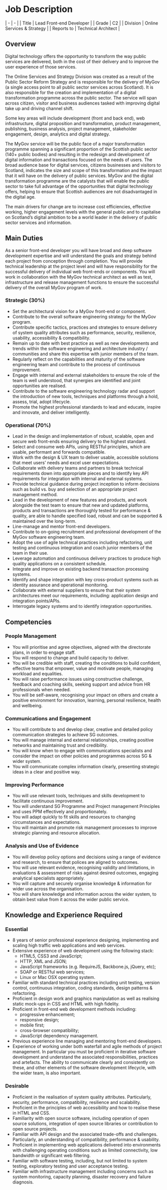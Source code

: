 # Job Description

| -          | -                          |
| Title      | Lead Front-end Developer   || Grade      | C2                         || Division   | Online Services & Strategy || Reports to | Technical Architect        |## Overview
Digital technology offers the opportunity to transform the way public services are delivered, both in the cost of their delivery and to improve the user experience of those services. The Online Services and Strategy Division was created as a result of the Public Sector Reform Strategy and is responsible for the delivery of MyGov (a single access point to all public sector services across Scotland).  It is also responsible for the creation and implementation of a digital transformation programme across the public sector.  The service will span across citizen, visitor and business audiences tasked with improving digital take up and driving channel shift.Some key areas will include development (front and back end), web infrastructure, digital proposition and transformation, product management, publishing, business analysis, project management, stakeholder engagement, design, analytics and digital strategy.The MyGov service will be the public face of a major transformation programme spanning a significant proportion of the Scottish public sector (140+ public bodies) and resulting in the redesign and development of digital information and transactions focused on the needs of users. The broad audience base for digital services, citizens businesses and visitors to Scotland, indicates the size and scope of this transformation and the impact that it will have on the delivery of public services.  MyGov and the digital transformation programme are the catalysts that will enable the public sector to take full advantage of the opportunities that digital technology offers, helping to ensure that Scottish audiences are not disadvantaged in the digital age.The main drivers for change are to increase cost efficiencies, effective working, higher engagement levels with the general public and to capitalise on Scotland’s digital ambition to be a world leader in the delivery of public sector services and information.## Main Duties
As a senior front-end developer you will have broad and deep software development expertise and will understand the goals and strategy behind each project from conception through completion. You will provide technical leadership at the project level and will have responsibility for the successful delivery of individual web front-ends or components. You will work in collaboration with the MyGov technical architect as well as test, infrastructure and release management functions to ensure the successful delivery of the overall MyGov program of work.### Strategic (30%)
* Set the architectural vision for a MyGov front-end or component.* Contribute to the overall software engineering strategy for the MyGov program.* Contribute specific tactics, practices and strategies to ensure delivery of system quality attributes such as performance, security, resilience, usability, accessibility & compatibility.* Remain up to date with best practice as well as new developments and trends within the software engineering and architecture industry / communities and share this expertise with junior members of the team.* Regularly reflect on the capabilities and maturity of the software engineering team and contribute to the process of continuous improvement.* Engage with internal and external stakeholders to ensure the role of the team is well understood, that synergies are identified and joint opportunities are realised.* Contribute to the software engineering technology radar and support the introduction of new tools, techniques and platforms through a hold, assess, trial, adopt lifecycle.* Promote the highest professional standards to lead and educate, inspire and innovate, and deliver intelligently.### Operational (70%)
* Lead in the design and implementation of robust, scalable, open and secure web front-ends ensuring delivery to the highest standard.* Select and consume web APIs, using RESTful principles, which are usable, performant and forwards compatible.* Work with the design & UX team to deliver usable, accessible solutions that meet users’ needs and excel user expectations.* Collaborate with delivery teams and partners to break technical requirements down into appropriate pieces and to identify key API requirements for integration with internal and external systems.* Provide technical guidance during project inception to inform decisions such as build vs. buy and selection of an appropriate project management method.* Lead in the development of new features and products, and work alongside the test team to ensure that new and updated platforms, products and transactions are thoroughly tested for performance & quality, are able to handle specified load, robust and can be supported & maintained over the long-term.* Line-manage and mentor front-end developers.* Contribute to on-going recruitment and professional development of the MyGov software engineering team.* Adopt the use of agile technical practices including refactoring, unit testing and continuous integration and coach junior members of the team in their use.* Leverage automation and continuous delivery practices to produce high quality applications on a consistent schedule.* Integrate and improve on existing backend transaction processing systems.* Identify and shape integration with key cross-product systems such as identity assurance and operational monitoring.* Collaborate with external suppliers to ensure that their system architectures meet our requirements, including: application design and integration points/APIs.* Interrogate legacy systems and to identify integration opportunities.

## Competencies
### People Management
* You will prioritise and agree objectives, aligned with the directorate plans, in order to engage staff.* You will respond to change and build capacity to deliver.* You will be credible with staff, creating the conditions to build confident, effective teams that empower, value and motivate people, managing workload and equalities.* You will raise performance issues using constructive challenge, feedback and coaching skills, seeking support and advice from HR professionals when needed.* You will be self-aware, recognising your impact on others and create a positive environment for innovation, learning, personal resilience, health and wellbeing.### Communications and Engagement
* You will contribute to and develop clear, creative and detailed policy communication strategies to achieve SG outcomes.* You will manage internal and external relationships, creating positive networks and maintaining trust and credibility.* You will know when to engage with communications specialists and consider the impact on other policies and programmes across SG & wider system.* You will communicate complex information clearly, presenting strategic ideas in a clear and positive way.### Improving Performance
* You will use relevant tools, techniques and skills development to facilitate continuous improvement.* You will understand SG Programme and Project management Principles and uses PPM effectively and proportionately.* You will adapt quickly to fit skills and resources to changing circumstances and expectations.* You will maintain and promote risk management processes to improve strategic planning and resource allocation.### Analysis and Use of Evidence
* You will develop policy options and decisions using a range of evidence and research, to ensure that polices are aligned to outcomes.* You will use relevant evidence, recognising validity and limitations, in evaluations & assessment of risks against desired outcomes, engaging analytical specialists appropriately.* You will capture and securely organise knowledge & information for wider use across the organisation.* You will share knowledge and information across the wider system, to obtain best value from it across the wider public service.

## Knowledge and Experience Required
### Essential
* 8 years of senior professional experience designing, implementing and scaling high traffic web applications and web services.
* Extensive experience of web development using the following stack:
    * HTML5, CSS3 and JavaScript;
    * HTTP, XML and JSON;
    * JavaScript frameworks (e.g. RequireJS, Backbone.js, jQuery, etc);
    * SOAP or RESTful web services;
    * Linux or Mac OSX operating system.
* Familiar with standard technical practices including unit testing, version control, continuous integration, coding standards, design patterns & refactoring.
* Proficient in design work and graphics manipulation as well as realising static mock-ups in CSS and HTML with high fidelity.* Proficient in front-end web development methods including:
    * progressive enhancement;
    * responsive design;
    * mobile first;
    * cross-browser compatibility;
    * JavaScript dependency management.
* Previous experience line managing and mentoring front-end developers.
* Experience of working under both waterfall and agile methods of project management. In particular you must be proficient in iterative software development and understand the associated responsibilities, practices and artefacts. The ability to communicate clearly and consistently on these, and other elements of the software development lifecycle, with the wider team, is also important.### Desirable

* Proficient in the realisation of system quality attributes. Particularly, security, performance, compatibility, resilience and scalability.
* Proficient in the principles of web accessibility and how to realise these in HTML and CSS.
* Familiarity with open source software, including operation of open source solutions, integration of open source libraries or contribution to open source projects.
* Familiar with API design and the associated trade-offs and challenges. Particularly, an understanding of compatibility, performance & usability.
* Proficient in implementing web applications delivered into environments with challenging operating conditions such as limited connectivity, low bandwidth or significant web filtering.
* Familiar with software testing, including, but not limited to system testing, exploratory testing and user acceptance testing.
* Familiar with infrastructure management including concerns such as system monitoring, capacity planning, disaster recovery and failure diagnosis.
